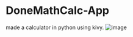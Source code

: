 # DoneMathCalc-App
made a calculator in python using kivy.
![image](https://github.com/shreejaykurhade/DoneMathCalc-App/assets/93570022/a9e15008-37be-4ea1-874d-ab22c60aa3e0)
